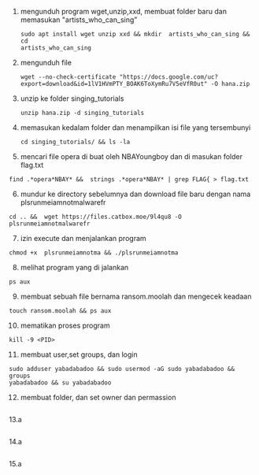 1. mengunduh program wget,unzip,xxd, membuat folder baru dan memasukan 
   "artists_who_can_sing”
   ```
   sudo apt install wget unzip xxd && mkdir  artists_who_can_sing && cd 
   artists_who_can_sing
   ```
2. mengunduh file 
   ```
   wget --no-check-certificate "https://docs.google.com/uc? 
   export=download&id=1lV1HVmPTY_BOAK6ToXymRu7V5eVfR0ut" -O hana.zip

   ```
3. unzip ke folder singing_tutorials
   ```
   unzip hana.zip -d singing_tutorials
   ```
 4. memasukan kedalam folder dan menampilkan isi file yang tersembunyi 
    ```
    cd singing_tutorials/ && ls -la
    ```
 5. mencari file opera di buat oleh NBAYoungboy dan di masukan folder flag.txt
   ```
   find .*opera*NBAY* &&  strings .*opera*NBAY* | grep FLAG{ > flag.txt
   ```
 6. mundur ke directory sebelumnya dan download file baru dengan nama 
   plsrunmeiamnotmalwarefr
   ```
   cd .. &&  wget https://files.catbox.moe/9l4qu8 -O plsrunmeiamnotmalwarefr
   ```
 7. izin execute dan menjalankan program 
   ```
   chmod +x  plsrunmeiamnotma && ./plsrunmeiamnotma 
   ```
 8. melihat program yang di jalankan 
   ```
   ps aux 
   ```
 9. membuat sebuah file bernama ransom.moolah dan mengecek keadaan 
   ```
   touch ransom.moolah && ps aux
   ```
 10. mematikan proses program 
   ```
   kill -9 <PID>
   ```
 11. membuat user,set groups, dan login
   ```
   sudo adduser yabadabadoo && sudo usermod -aG sudo yabadabadoo && groups 
   yabadabadoo && su yabadabadoo
   ```
 12. membuat folder, dan set owner dan permassion
   ```
   ```
   13.a
   ```
   ```
   14.a
   ```
   ```
   15.a
   ```
   ```
   
